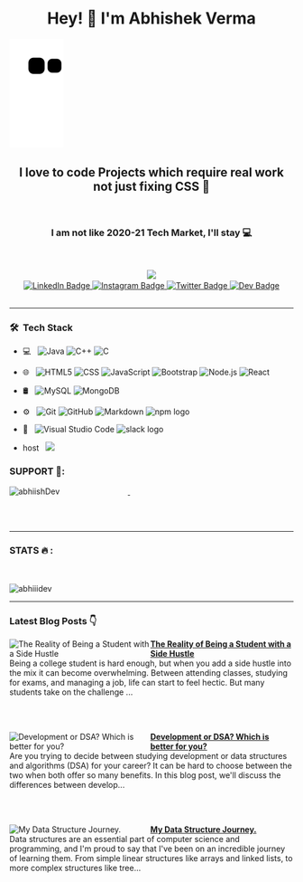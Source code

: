 <h1 align="center">Hey! 👋  I'm Abhishek Verma</h1>
 <img src = "https://github.com/AbhiiiDev/AbhiiiDev/blob/output/github-contribution-grid-snake.svg" />
<h2 align="center"> I love to code Projects which require real work not just fixing CSS 📝 </h2>
<br>
<h3 align="center"> I am not like 2020-21 Tech Market, I'll stay  💻 </h3>
<br>
<br>

<div id="header" align="center">
  <img src="https://media.giphy.com/media/M9gbBd9nbDrOTu1Mqx/giphy.gif" width="100"/>
 <div id="badges">
  <a href="https://www.linkedin.com/in/abhishek-verma-232ba6225/" target="blank">
    <img src="https://img.shields.io/badge/LinkedIn-blue?style=for-the-badge&logo=linkedin&logoColor=white" alt="LinkedIn Badge"/>
  </a>
  <a href="your-youtube-URL">
    <img src="https://img.shields.io/badge/Instagram-red?style=for-the-badge&logo=instagram&logoColor=white" alt="Instagram Badge"/>
  </a>
  <a href="https://instagram.com/_abhi.shekkk" target="blank">
    <img src="https://img.shields.io/badge/Twitter-blue?style=for-the-badge&logo=twitter&logoColor=white" alt="Twitter Badge"/>
   <a href="https://dev.to/abhiiidev" target="blank">
    <img src="https://img.shields.io/badge/Dev-pink?style=for-the-badge&logo=dev.to&logoColor=white" alt="Dev Badge"/>
  </a>
</div>
</div>

<br>



</p>
<hr>

<h3> 🛠 &nbsp;Tech Stack</h3>

- 💻 &nbsp;
  ![Java](https://img.shields.io/badge/-Java-333333?style=flat&logo=Java&logoColor=007396)
  ![C++](https://img.shields.io/badge/-C++-333333?style=flat&logo=C%2B%2B&logoColor=00599C)
    ![C](https://img.shields.io/badge/-C-333333?style=flat&logo=C%2B%2B&logoColor=00599C)

- 🌐 &nbsp;
  ![HTML5](https://img.shields.io/badge/-HTML5-333333?style=flat&logo=HTML5)
  ![CSS](https://img.shields.io/badge/-CSS-333333?style=flat&logo=CSS3&logoColor=1572B6)
  ![JavaScript](https://img.shields.io/badge/-JavaScript-333333?style=flat&logo=javascript)
  ![Bootstrap](https://img.shields.io/badge/-Bootstrap-333333?style=flat&logo=bootstrap&logoColor=563D7C)
  ![Node.js](https://img.shields.io/badge/-Node.js-333333?style=flat&logo=node.js)
  ![React](https://img.shields.io/badge/-React-333333?style=flat&logo=react)
- 🛢 &nbsp;
  ![MySQL](https://img.shields.io/badge/-MySQL-333333?style=flat&logo=mysql)
  ![MongoDB](https://img.shields.io/badge/-MongoDB-333333?style=flat&logo=mongodb)
- ⚙️ &nbsp;
  ![Git](https://img.shields.io/badge/-Git-333333?style=flat&logo=git)
  ![GitHub](https://img.shields.io/badge/-GitHub-333333?style=flat&logo=github)
  ![Markdown](https://img.shields.io/badge/-Markdown-333333?style=flat&logo=markdown)
    <img src="https://cdn.jsdelivr.net/gh/devicons/devicon/icons/npm/npm-original-wordmark.svg" height="27" alt="npm logo"  />
- 🔧 &nbsp;
  ![Visual Studio Code](https://img.shields.io/badge/-Visual%20Studio%20Code-333333?style=flat&logo=visual-studio-code&logoColor=007ACC)
    <img src="https://cdn.jsdelivr.net/gh/devicons/devicon/icons/slack/slack-original.svg" height="27" alt="slack logo"  />
- host &nbsp;
  <img src="http://img.shields.io/badge/-Vercel-black?style=flat&logo=vercel&logoColor=white">





<h3 align="left">SUPPORT 🤝:</h3>
<p>
  
  <a href="https://www.buymeacoffee.com/abhiishDev"> &nbsp; <img align="left" src="https://cdn.buymeacoffee.com/buttons/v2/default-yellow.png" height="50" width="210" alt="abhiishDev" /></a></p><br><br>
  <hr>


<h3 align="left">  STATS 🔥 : </h3>



&nbsp;

 <img align="center" src="https://github-readme-streak-stats.herokuapp.com/?user=abhiiidev&](https://github-readme-stats.vercel.app/api/top-langs/?username=abhiiidev&layout=compact&theme=vision-friendly-dark" alt="abhiiidev" />

 
<p>

<hr>
</p>
<p>
<h3> Latest Blog Posts 👇 </h3>
<!-- HASHNODE_BLOG:START -->
<p align="left">
<a href="https://abhiiikeblogs.hashnode.dev//the-reality-of-being-a-student-with-a-side-hustle" title="The Reality of Being a Student with a Side Hustle"><img src="https://cdn.hashnode.com/res/hashnode/image/stock/unsplash/4-EeTnaC1S4/upload/46751fe9e7eefb207370c3b04af27aff.jpeg" alt="The Reality of Being a Student with a Side Hustle" width="250px" align="left" /></a>
<a href="https://abhiiikeblogs.hashnode.dev//the-reality-of-being-a-student-with-a-side-hustle" title="The Reality of Being a Student with a Side Hustle"><strong>The Reality of Being a Student with a Side Hustle</strong></a>
<br/> Being a college student is hard enough, but when you add a side hustle into the mix it can become overwhelming. Between attending classes, studying for exams, and managing a job, life can start to feel hectic. But many students take on the challenge ... </p> <br/> <br/>
<p align="left">
<a href="https://abhiiikeblogs.hashnode.dev//development-or-dsa-which-is-better-for-you" title="Development or DSA? Which is better for you?"><img src="https://cdn.hashnode.com/res/hashnode/image/stock/unsplash/m_HRfLhgABo/upload/bee36d790fa51b7ddc198527a76b3594.jpeg" alt="Development or DSA? Which is better for you?" width="250px" align="left" /></a>
<a href="https://abhiiikeblogs.hashnode.dev//development-or-dsa-which-is-better-for-you" title="Development or DSA? Which is better for you?"><strong>Development or DSA? Which is better for you?</strong></a>
<br/> Are you trying to decide between studying development or data structures and algorithms (DSA) for your career? It can be hard to choose between the two when both offer so many benefits. In this blog post, we'll discuss the differences between develop... </p> <br/> <br/>
<p align="left">
<a href="https://abhiiikeblogs.hashnode.dev//my-data-structure-journey" title="My Data Structure Journey."><img src="https://cdn.hashnode.com/res/hashnode/image/upload/v1670603911630/CNPh_XIfd.jpeg" alt="My Data Structure Journey." width="250px" align="left" /></a>
<a href="https://abhiiikeblogs.hashnode.dev//my-data-structure-journey" title="My Data Structure Journey."><strong>My Data Structure Journey.</strong></a>
<br/> Data structures are an essential part of computer science and programming, and I'm proud to say that I've been on an incredible journey of learning them. From simple linear structures like arrays and linked lists, to more complex structures like tree... </p> <br/> <br/>
<!-- HASHNODE_BLOG:END -->

</p>
<br> <br><br>


